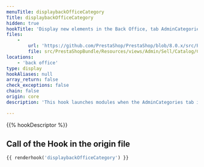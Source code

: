 ```yaml
---
menuTitle: displaybackOfficeCategory
Title: displaybackOfficeCategory
hidden: true
hookTitle: 'Display new elements in the Back Office, tab AdminCategories'
files:
    -
        url: 'https://github.com/PrestaShop/PrestaShop/blob/8.0.x/src/PrestaShopBundle/Resources/views/Admin/Sell/Catalog/Categories/Blocks/form.html.twig'
        file: src/PrestaShopBundle/Resources/views/Admin/Sell/Catalog/Categories/Blocks/form.html.twig
locations:
    - 'back office'
type: display
hookAliases: null
array_return: false
check_exceptions: false
chain: false
origin: core
description: 'This hook launches modules when the AdminCategories tab is displayed in the Back Office'

---
```


{{% hookDescriptor %}}

## Call of the Hook in the origin file

```php
{{ renderhook('displaybackOfficeCategory') }}
```

